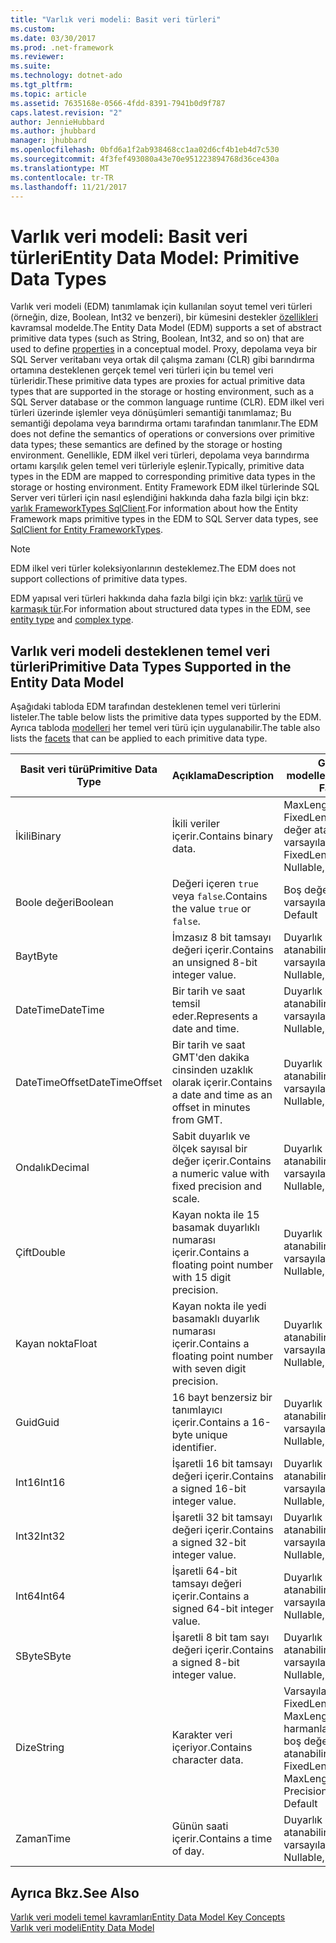 ```yaml
---
title: "Varlık veri modeli: Basit veri türleri"
ms.custom: 
ms.date: 03/30/2017
ms.prod: .net-framework
ms.reviewer: 
ms.suite: 
ms.technology: dotnet-ado
ms.tgt_pltfrm: 
ms.topic: article
ms.assetid: 7635168e-0566-4fdd-8391-7941b0d9f787
caps.latest.revision: "2"
author: JennieHubbard
ms.author: jhubbard
manager: jhubbard
ms.openlocfilehash: 0bfd6a1f2ab938468cc1aa02d6cf4b1eb4d7c530
ms.sourcegitcommit: 4f3fef493080a43e70e951223894768d36ce430a
ms.translationtype: MT
ms.contentlocale: tr-TR
ms.lasthandoff: 11/21/2017
---
```

# <a name="entity-data-model-primitive-data-types"></a><span data-ttu-id="17c66-102">Varlık veri modeli: Basit veri türleri</span><span class="sxs-lookup"><span data-stu-id="17c66-102">Entity Data Model: Primitive Data Types</span></span>
<span data-ttu-id="17c66-103">Varlık veri modeli (EDM) tanımlamak için kullanılan soyut temel veri türleri (örneğin, dize, Boolean, Int32 ve benzeri), bir kümesini destekler [özellikleri](../../../../docs/framework/data/adonet/property.md) kavramsal modelde.</span><span class="sxs-lookup"><span data-stu-id="17c66-103">The Entity Data Model (EDM) supports a set of abstract primitive data types (such as String, Boolean, Int32, and so on) that are used to define [properties](../../../../docs/framework/data/adonet/property.md) in a conceptual model.</span></span> <span data-ttu-id="17c66-104">Proxy, depolama veya bir SQL Server veritabanı veya ortak dil çalışma zamanı (CLR) gibi barındırma ortamına desteklenen gerçek temel veri türleri için bu temel veri türleridir.</span><span class="sxs-lookup"><span data-stu-id="17c66-104">These primitive data types are proxies for actual primitive data types that are supported in the storage or hosting environment, such as a SQL Server database or the common language runtime (CLR).</span></span> <span data-ttu-id="17c66-105">EDM ilkel veri türleri üzerinde işlemler veya dönüşümleri semantiği tanımlamaz; Bu semantiği depolama veya barındırma ortamı tarafından tanımlanır.</span><span class="sxs-lookup"><span data-stu-id="17c66-105">The EDM does not define the semantics of operations or conversions over primitive data types; these semantics are defined by the storage or hosting environment.</span></span> <span data-ttu-id="17c66-106">Genellikle, EDM ilkel veri türleri, depolama veya barındırma ortamı karşılık gelen temel veri türleriyle eşlenir.</span><span class="sxs-lookup"><span data-stu-id="17c66-106">Typically, primitive data types in the EDM are mapped to corresponding primitive data types in the storage or hosting environment.</span></span> <span data-ttu-id="17c66-107">Entity Framework EDM ilkel türlerinde SQL Server veri türleri için nasıl eşlendiğini hakkında daha fazla bilgi için bkz: [varlık FrameworkTypes SqlClient](../../../../docs/framework/data/adonet/ef/sqlclient-for-ef-types.md).</span><span class="sxs-lookup"><span data-stu-id="17c66-107">For information about how the Entity Framework maps primitive types in the EDM to SQL Server data types, see [SqlClient for Entity FrameworkTypes](../../../../docs/framework/data/adonet/ef/sqlclient-for-ef-types.md).</span></span>  
  
> [!NOTE]
>  <span data-ttu-id="17c66-108">EDM ilkel veri türler koleksiyonlarının desteklemez.</span><span class="sxs-lookup"><span data-stu-id="17c66-108">The EDM does not support collections of primitive data types.</span></span>  
  
 <span data-ttu-id="17c66-109">EDM yapısal veri türleri hakkında daha fazla bilgi için bkz: [varlık türü](../../../../docs/framework/data/adonet/entity-type.md) ve [karmaşık tür](../../../../docs/framework/data/adonet/complex-type.md).</span><span class="sxs-lookup"><span data-stu-id="17c66-109">For information about structured data types in the EDM, see [entity type](../../../../docs/framework/data/adonet/entity-type.md) and [complex type](../../../../docs/framework/data/adonet/complex-type.md).</span></span>  
  
## <a name="primitive-data-types-supported-in-the-entity-data-model"></a><span data-ttu-id="17c66-110">Varlık veri modeli desteklenen temel veri türleri</span><span class="sxs-lookup"><span data-stu-id="17c66-110">Primitive Data Types Supported in the Entity Data Model</span></span>  
 <span data-ttu-id="17c66-111">Aşağıdaki tabloda EDM tarafından desteklenen temel veri türlerini listeler.</span><span class="sxs-lookup"><span data-stu-id="17c66-111">The table below lists the primitive data types supported by the EDM.</span></span> <span data-ttu-id="17c66-112">Ayrıca tabloda [modelleri](../../../../docs/framework/data/adonet/facet.md) her temel veri türü için uygulanabilir.</span><span class="sxs-lookup"><span data-stu-id="17c66-112">The table also lists the [facets](../../../../docs/framework/data/adonet/facet.md) that can be applied to each primitive data type.</span></span>  
  
|<span data-ttu-id="17c66-113">Basit veri türü</span><span class="sxs-lookup"><span data-stu-id="17c66-113">Primitive Data Type</span></span>|<span data-ttu-id="17c66-114">Açıklama</span><span class="sxs-lookup"><span data-stu-id="17c66-114">Description</span></span>|<span data-ttu-id="17c66-115">Geçerli modelleri</span><span class="sxs-lookup"><span data-stu-id="17c66-115">Applicable Facets</span></span>|  
|-------------------------|-----------------|-----------------------|  
|<span data-ttu-id="17c66-116">İkili</span><span class="sxs-lookup"><span data-stu-id="17c66-116">Binary</span></span>|<span data-ttu-id="17c66-117">İkili veriler içerir.</span><span class="sxs-lookup"><span data-stu-id="17c66-117">Contains binary data.</span></span>|<span data-ttu-id="17c66-118">MaxLength, FixedLength, boş değer atanabilir, varsayılan</span><span class="sxs-lookup"><span data-stu-id="17c66-118">MaxLength, FixedLength, Nullable, Default</span></span>|  
|<span data-ttu-id="17c66-119">Boole değeri</span><span class="sxs-lookup"><span data-stu-id="17c66-119">Boolean</span></span>|<span data-ttu-id="17c66-120">Değeri içeren `true` veya `false`.</span><span class="sxs-lookup"><span data-stu-id="17c66-120">Contains the value `true` or `false`.</span></span>|<span data-ttu-id="17c66-121">Boş değer atanabilir, varsayılan</span><span class="sxs-lookup"><span data-stu-id="17c66-121">Nullable, Default</span></span>|  
|<span data-ttu-id="17c66-122">Bayt</span><span class="sxs-lookup"><span data-stu-id="17c66-122">Byte</span></span>|<span data-ttu-id="17c66-123">İmzasız 8 bit tamsayı değeri içerir.</span><span class="sxs-lookup"><span data-stu-id="17c66-123">Contains an unsigned 8-bit integer value.</span></span>|<span data-ttu-id="17c66-124">Duyarlık boş değer atanabilir, varsayılan</span><span class="sxs-lookup"><span data-stu-id="17c66-124">Precision, Nullable, Default</span></span>|  
|<span data-ttu-id="17c66-125">DateTime</span><span class="sxs-lookup"><span data-stu-id="17c66-125">DateTime</span></span>|<span data-ttu-id="17c66-126">Bir tarih ve saat temsil eder.</span><span class="sxs-lookup"><span data-stu-id="17c66-126">Represents a date and time.</span></span>|<span data-ttu-id="17c66-127">Duyarlık boş değer atanabilir, varsayılan</span><span class="sxs-lookup"><span data-stu-id="17c66-127">Precision, Nullable, Default</span></span>|  
|<span data-ttu-id="17c66-128">DateTimeOffset</span><span class="sxs-lookup"><span data-stu-id="17c66-128">DateTimeOffset</span></span>|<span data-ttu-id="17c66-129">Bir tarih ve saat GMT'den dakika cinsinden uzaklık olarak içerir.</span><span class="sxs-lookup"><span data-stu-id="17c66-129">Contains a date and time as an offset in minutes from GMT.</span></span>|<span data-ttu-id="17c66-130">Duyarlık boş değer atanabilir, varsayılan</span><span class="sxs-lookup"><span data-stu-id="17c66-130">Precision, Nullable, Default</span></span>|  
|<span data-ttu-id="17c66-131">Ondalık</span><span class="sxs-lookup"><span data-stu-id="17c66-131">Decimal</span></span>|<span data-ttu-id="17c66-132">Sabit duyarlık ve ölçek sayısal bir değer içerir.</span><span class="sxs-lookup"><span data-stu-id="17c66-132">Contains a numeric value with fixed precision and scale.</span></span>|<span data-ttu-id="17c66-133">Duyarlık boş değer atanabilir, varsayılan</span><span class="sxs-lookup"><span data-stu-id="17c66-133">Precision, Nullable, Default</span></span>|  
|<span data-ttu-id="17c66-134">Çift</span><span class="sxs-lookup"><span data-stu-id="17c66-134">Double</span></span>|<span data-ttu-id="17c66-135">Kayan nokta ile 15 basamak duyarlıklı numarası içerir.</span><span class="sxs-lookup"><span data-stu-id="17c66-135">Contains a floating point number with 15 digit precision.</span></span>|<span data-ttu-id="17c66-136">Duyarlık boş değer atanabilir, varsayılan</span><span class="sxs-lookup"><span data-stu-id="17c66-136">Precision, Nullable, Default</span></span>|  
|<span data-ttu-id="17c66-137">Kayan nokta</span><span class="sxs-lookup"><span data-stu-id="17c66-137">Float</span></span>|<span data-ttu-id="17c66-138">Kayan nokta ile yedi basamaklı duyarlık numarası içerir.</span><span class="sxs-lookup"><span data-stu-id="17c66-138">Contains a floating point number with seven digit precision.</span></span>|<span data-ttu-id="17c66-139">Duyarlık boş değer atanabilir, varsayılan</span><span class="sxs-lookup"><span data-stu-id="17c66-139">Precision, Nullable, Default</span></span>|  
|<span data-ttu-id="17c66-140">Guid</span><span class="sxs-lookup"><span data-stu-id="17c66-140">Guid</span></span>|<span data-ttu-id="17c66-141">16 bayt benzersiz bir tanımlayıcı içerir.</span><span class="sxs-lookup"><span data-stu-id="17c66-141">Contains a 16-byte unique identifier.</span></span>|<span data-ttu-id="17c66-142">Duyarlık boş değer atanabilir, varsayılan</span><span class="sxs-lookup"><span data-stu-id="17c66-142">Precision, Nullable, Default</span></span>|  
|<span data-ttu-id="17c66-143">Int16</span><span class="sxs-lookup"><span data-stu-id="17c66-143">Int16</span></span>|<span data-ttu-id="17c66-144">İşaretli 16 bit tamsayı değeri içerir.</span><span class="sxs-lookup"><span data-stu-id="17c66-144">Contains a signed 16-bit integer value.</span></span>|<span data-ttu-id="17c66-145">Duyarlık boş değer atanabilir, varsayılan</span><span class="sxs-lookup"><span data-stu-id="17c66-145">Precision, Nullable, Default</span></span>|  
|<span data-ttu-id="17c66-146">Int32</span><span class="sxs-lookup"><span data-stu-id="17c66-146">Int32</span></span>|<span data-ttu-id="17c66-147">İşaretli 32 bit tamsayı değeri içerir.</span><span class="sxs-lookup"><span data-stu-id="17c66-147">Contains a signed 32-bit integer value.</span></span>|<span data-ttu-id="17c66-148">Duyarlık boş değer atanabilir, varsayılan</span><span class="sxs-lookup"><span data-stu-id="17c66-148">Precision, Nullable, Default</span></span>|  
|<span data-ttu-id="17c66-149">Int64</span><span class="sxs-lookup"><span data-stu-id="17c66-149">Int64</span></span>|<span data-ttu-id="17c66-150">İşaretli 64-bit tamsayı değeri içerir.</span><span class="sxs-lookup"><span data-stu-id="17c66-150">Contains a signed 64-bit integer value.</span></span>|<span data-ttu-id="17c66-151">Duyarlık boş değer atanabilir, varsayılan</span><span class="sxs-lookup"><span data-stu-id="17c66-151">Precision, Nullable, Default</span></span>|  
|<span data-ttu-id="17c66-152">SByte</span><span class="sxs-lookup"><span data-stu-id="17c66-152">SByte</span></span>|<span data-ttu-id="17c66-153">İşaretli 8 bit tam sayı değeri içerir.</span><span class="sxs-lookup"><span data-stu-id="17c66-153">Contains a signed 8-bit integer value.</span></span>|<span data-ttu-id="17c66-154">Duyarlık boş değer atanabilir, varsayılan</span><span class="sxs-lookup"><span data-stu-id="17c66-154">Precision, Nullable, Default</span></span>|  
|<span data-ttu-id="17c66-155">Dize</span><span class="sxs-lookup"><span data-stu-id="17c66-155">String</span></span>|<span data-ttu-id="17c66-156">Karakter veri içeriyor.</span><span class="sxs-lookup"><span data-stu-id="17c66-156">Contains character data.</span></span>|<span data-ttu-id="17c66-157">Varsayılan Unicode, FixedLength, MaxLength, harmanlama, kesinlik, boş değer atanabilir,</span><span class="sxs-lookup"><span data-stu-id="17c66-157">Unicode, FixedLength, MaxLength, Collation, Precision, Nullable, Default</span></span>|  
|<span data-ttu-id="17c66-158">Zaman</span><span class="sxs-lookup"><span data-stu-id="17c66-158">Time</span></span>|<span data-ttu-id="17c66-159">Günün saati içerir.</span><span class="sxs-lookup"><span data-stu-id="17c66-159">Contains a time of day.</span></span>|<span data-ttu-id="17c66-160">Duyarlık boş değer atanabilir, varsayılan</span><span class="sxs-lookup"><span data-stu-id="17c66-160">Precision, Nullable, Default</span></span>|  
  
## <a name="see-also"></a><span data-ttu-id="17c66-161">Ayrıca Bkz.</span><span class="sxs-lookup"><span data-stu-id="17c66-161">See Also</span></span>  
 [<span data-ttu-id="17c66-162">Varlık veri modeli temel kavramları</span><span class="sxs-lookup"><span data-stu-id="17c66-162">Entity Data Model Key Concepts</span></span>](../../../../docs/framework/data/adonet/entity-data-model-key-concepts.md)  
 [<span data-ttu-id="17c66-163">Varlık veri modeli</span><span class="sxs-lookup"><span data-stu-id="17c66-163">Entity Data Model</span></span>](../../../../docs/framework/data/adonet/entity-data-model.md)
